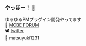 ### やっほー！ 👋

ゆるゆるPMプラグイン開発やってます<br>
📕 [MCBE FORUM](https://forum.mcbe.jp/members/3477/)<br>
🕊 [twitter](https://twitter.com/matsuyuki1231)<br>
🏢 matsuyuki1231